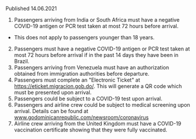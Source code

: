 Published 14.06.2021
1. Passengers arriving from India or South Africa must have a negative COVID-19 antigen or PCR test taken at most 72 hours before arrival.
- This does not apply to passengers younger than 18 years.
2. Passengers must have a negative COVID-19 antigen or PCR test taken at most 72 hours before arrival if in the past 14 days they have been in Brazil.
3. Passengers arriving from Venezuela must have an authorization obtained from immigration authorities before departure.
4. Passengers must complete an "Electronic Ticket" at <a href="https://eticket.migracion.gob.do/">https://eticket.migracion.gob.do/</a>. This will generate a QR code which must be presented upon arrival.
5. Passengers could be subject to a COVID-19 test upon arrival.
6. Passengers and airline crew could be subject to medical screening upon arrival. Details can be found at <a href="http://www.godominicanrepublic.com/newsroom/coronavirus">www.godominicanrepublic.com/newsroom/coronavirus</a> 
7. Airline crew arriving from the United Kingdom must have a COVID-19 vaccination certificate showing that they were fully vaccinated.

</p><p>